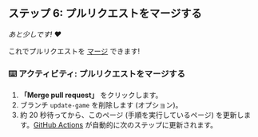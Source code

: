 <!--
<<< 著者注: ステップ 6 >>>
前のステップを確認した上で、このステップを開始してください。
用語を定義し、docs.github.com へのリンクを設定します。
-->

## ステップ 6: プルリクエストをマージする

_あと少しです! :heart:_

これでプルリクエストを [マージ](https://docs.github.com/en/get-started/quickstart/github-glossary#merge) できます!

### :keyboard: アクティビティ: プルリクエストをマージする

1. **「Merge pull request」** をクリックします。
1. ブランチ `update-game` を削除します (オプション)。
1. 約 20 秒待ってから、このページ (手順を実行しているページ) を更新します。[GitHub Actions](https://docs.github.com/en/actions) が自動的に次のステップに更新されます。